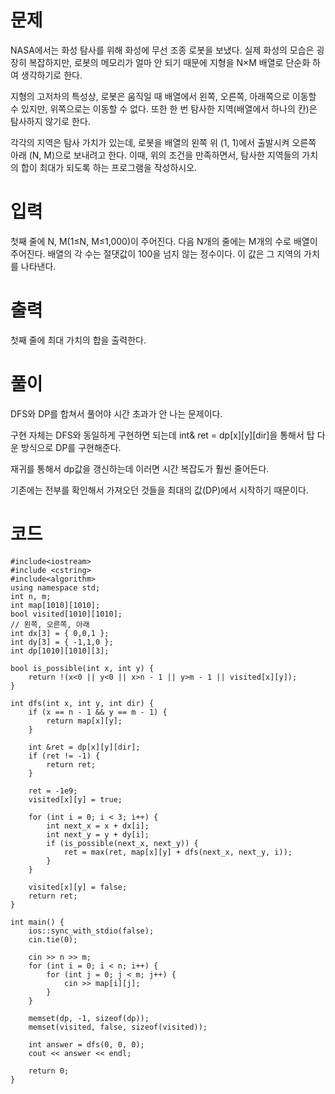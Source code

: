 # 문제

NASA에서는 화성 탐사를 위해 화성에 무선 조종 로봇을 보냈다. 실제 화성의 모습은 굉장히 복잡하지만, 로봇의 메모리가 얼마 안 되기 때문에 지형을 N×M 배열로 단순화 하여 생각하기로 한다.

지형의 고저차의 특성상, 로봇은 움직일 때 배열에서 왼쪽, 오른쪽, 아래쪽으로 이동할 수 있지만, 위쪽으로는 이동할 수 없다. 또한 한 번 탐사한 지역(배열에서 하나의 칸)은 탐사하지 않기로 한다.

각각의 지역은 탐사 가치가 있는데, 로봇을 배열의 왼쪽 위 (1, 1)에서 출발시켜 오른쪽 아래 (N, M)으로 보내려고 한다. 이때, 위의 조건을 만족하면서, 탐사한 지역들의 가치의 합이 최대가 되도록 하는 프로그램을 작성하시오.

# 입력

첫째 줄에 N, M(1≤N, M≤1,000)이 주어진다. 다음 N개의 줄에는 M개의 수로 배열이 주어진다. 배열의 각 수는 절댓값이 100을 넘지 않는 정수이다. 이 값은 그 지역의 가치를 나타낸다.

# 출력

첫째 줄에 최대 가치의 합을 출력한다.

# 풀이

DFS와 DP를 합쳐서 풀어야 시간 초과가 안 나는 문제이다.

구현 자체는 DFS와 동일하게 구현하면 되는데 int& ret = dp[x][y][dir]을 통해서 탑 다운 방식으로 DP를 구현해준다.

재귀를 통해서 dp값을 갱신하는데 이러면 시간 복잡도가 훨씬 줄어든다.

기존에는 전부를 확인해서 가져오던 것들을 최대의 값(DP)에서 시작하기 때문이다.

# 코드
```
#include<iostream>
#include <cstring>
#include<algorithm>
using namespace std;
int n, m;
int map[1010][1010];
bool visited[1010][1010];
// 왼쪽, 오른쪽, 아래
int dx[3] = { 0,0,1 };
int dy[3] = { -1,1,0 };
int dp[1010][1010][3];

bool is_possible(int x, int y) {
	return !(x<0 || y<0 || x>n - 1 || y>m - 1 || visited[x][y]);
}

int dfs(int x, int y, int dir) {
	if (x == n - 1 && y == m - 1) {
		return map[x][y];
	}

	int &ret = dp[x][y][dir];
	if (ret != -1) {
		return ret;
	}

	ret = -1e9;
	visited[x][y] = true;

	for (int i = 0; i < 3; i++) {
		int next_x = x + dx[i];
		int next_y = y + dy[i];
		if (is_possible(next_x, next_y)) {
			ret = max(ret, map[x][y] + dfs(next_x, next_y, i));
		}
	}

	visited[x][y] = false;
	return ret;
}

int main() {
	ios::sync_with_stdio(false);
	cin.tie(0);

	cin >> n >> m;
	for (int i = 0; i < n; i++) {
		for (int j = 0; j < m; j++) {
			cin >> map[i][j];
		}
	}

	memset(dp, -1, sizeof(dp));
	memset(visited, false, sizeof(visited));

	int answer = dfs(0, 0, 0);
	cout << answer << endl;

	return 0;
}
```